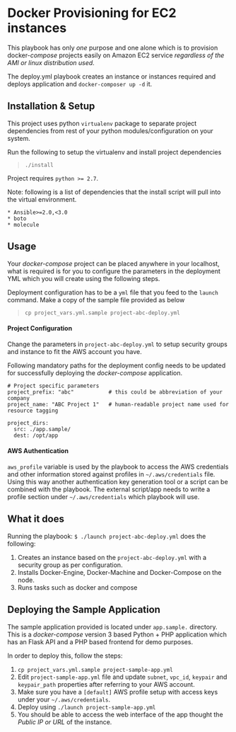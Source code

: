# Docker Provisioning for EC2 instances

This playbook has only *one* purpose and one alone which is to provision 
docker-_compose_ projects easily on Amazon EC2 service _regardless of the AMI or 
linux distribution used_. 

The deploy.yml playbook creates an instance or instances required and deploys 
application and `docker-composer up -d` it.


## Installation & Setup

This project uses python `virtualenv` package to separate project dependencies
from rest of your python modules/configuration on your system.

Run the following to setup the virtualenv and install project dependencies

> `./install`

Project requires `python >= 2.7`.

Note: following is a list of dependencies that the install script will pull into
the virtual environment.

    * Ansible>=2.0,<3.0
    * boto
    * molecule


## Usage

Your _docker-compose_ project can be placed anywhere in your localhost, what is 
required is for you to configure the parameters in the deployment YML which you 
will create using the following steps.

Deployment configuration has to be a `yml` file that you feed to the `launch` 
command. Make a copy of the sample file provided as below

> `cp project_vars.yml.sample project-abc-deploy.yml`


#### Project Configuration

Change the parameters in `project-abc-deploy.yml` to setup security groups and 
instance to fit the AWS account you have.

Following mandatory paths for the deployment config needs to be updated for 
successfully deploying the  _docker-compose_ application.

```
# Project specific parameters
project_prefix: "abc"           # this could be abbreviation of your company
project_name: "ABC Project 1"   # human-readable project name used for resource tagging

project_dirs: 
  src: ./app.sample/
  dest: /opt/app
```


#### AWS Authentication

`aws_profile` variable is used by the playbook to access the AWS credentials and
other information stored against profiles in `~/.aws/credentials` file. 
Using this way another authentication key generation tool or a script can be 
combined with the playbook. The external script/app needs to write a 
profile section under `~/.aws/credentials` which playbook will use. 


## What it does

Running the playbook: `$ ./launch project-abc-deploy.yml` does the following:

1. Creates an instance based on the `project-abc-deploy.yml` with a security 
 group as per configuration.
3. Installs Docker-Engine, Docker-Machine and Docker-Compose on the node.
4. Runs tasks such as docker and compose

## Deploying the Sample Application

The sample application provided is located under `app.sample.` directory.
This is a _docker-compose_ version 3 based Python + PHP application which has an
Flask API and a PHP based frontend for demo purposes.

In order to deploy this, follow the steps:

1. `cp project_vars.yml.sample project-sample-app.yml`
2. Edit `project-sample-app.yml` file and update `subnet`, `vpc_id`, `keypair`
 and `keypair_path` properties after referring to your AWS account.
3. Make sure you have a `[default]` AWS profile setup with access keys under your 
 `~/.aws/credentials`.
4. Deploy using `./launch project-sample-app.yml`
5. You should be able to access the web interface of the app thought the 
 _Public IP or URL_ of the instance.

